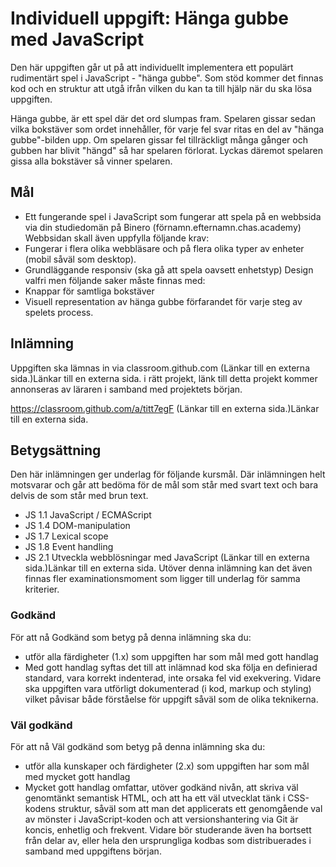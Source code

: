 # Individuell uppgift: Hänga gubbe med JavaScript

Den här uppgiften går ut på att individuellt implementera ett populärt rudimentärt spel i JavaScript - "hänga gubbe". Som stöd kommer det finnas kod och en struktur att utgå ifrån vilken du kan ta till hjälp när du ska lösa uppgiften.

Hänga gubbe, är ett spel där det ord slumpas fram. Spelaren gissar sedan vilka bokstäver som ordet innehåller, för varje fel svar ritas en del av "hänga gubbe"-bilden upp. Om spelaren gissar fel tillräckligt många gånger och gubben har blivit "hängd" så har spelaren förlorat. Lyckas däremot spelaren gissa alla bokstäver så vinner spelaren.

## Mål

- Ett fungerande spel i JavaScript som fungerar att spela på en webbsida via din studiedomän på Binero (förnamn.efternamn.chas.academy)
  Webbsidan skall även uppfylla följande krav:
- Fungerar i flera olika webbläsare och på flera olika typer av enheter (mobil såväl som desktop).
- Grundläggande responsiv (ska gå att spela oavsett enhetstyp)
  Design valfri men följande saker måste finnas med:
- Knappar för samtliga bokstäver
- Visuell representation av hänga gubbe förfarandet för varje steg av spelets process.

## Inlämning

Uppgiften ska lämnas in via classroom.github.com (Länkar till en externa sida.)Länkar till en externa sida. i rätt projekt, länk till detta projekt kommer annonseras av läraren i samband med projektets början.

https://classroom.github.com/a/titt7egF (Länkar till en externa sida.)Länkar till en externa sida.

## Betygsättning

Den här inlämningen ger underlag för följande kursmål. Där inlämningen helt motsvarar och går att bedöma för de mål som står med svart text och bara delvis de som står med brun text.

- JS 1.1 JavaScript / ECMAScript
- JS 1.4 DOM-manipulation
- JS 1.7 Lexical scope
- JS 1.8 Event handling
- JS 2.1 Utveckla webblösningar med JavaScript (Länkar till en externa sida.)Länkar till en externa sida.
  Utöver denna inlämning kan det även finnas fler examinationsmoment som ligger till underlag för samma kriterier.

### Godkänd

För att nå Godkänd som betyg på denna inlämning ska du:

- utför alla färdigheter (1.x) som uppgiften har som mål med gott handlag
- Med gott handlag syftas det till att inlämnad kod ska följa en definierad standard, vara korrekt indenterad, inte orsaka fel vid exekvering. Vidare ska uppgiften vara utförligt dokumenterad (i kod, markup och styling) vilket påvisar både förståelse för uppgift såväl som de olika teknikerna.

### Väl godkänd

För att nå Väl godkänd som betyg på denna inlämning ska du:

- utför alla kunskaper och färdigheter (2.x) som uppgiften har som mål med mycket gott handlag
- Mycket gott handlag omfattar, utöver godkänd nivån, att skriva väl genomtänkt semantisk HTML, och att ha ett väl utvecklat tänk i CSS-kodens struktur, såväl som att man det applicerats ett genomgående val av mönster i JavaScript-koden och att versionshantering via Git är koncis, enhetlig och frekvent. Vidare bör studerande även ha bortsett från delar av, eller hela den ursprungliga kodbas som distribuerades i samband med uppgiftens början.

